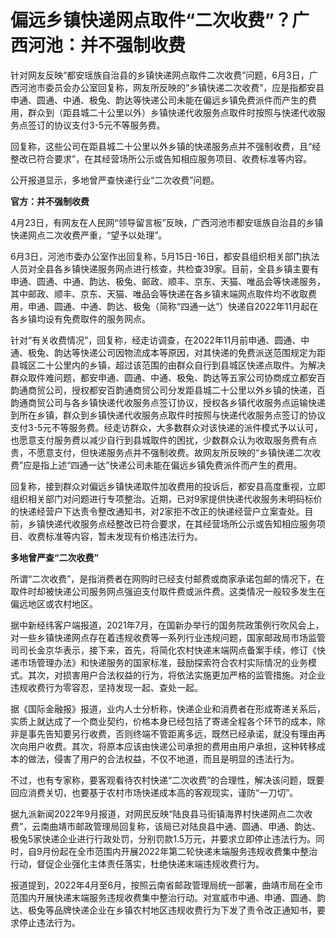 

# 偏远乡镇快递网点取件“二次收费”？广西河池：并不强制收费

针对网友反映“都安瑶族自治县的乡镇快递网点取件二次收费”问题，6月3日，广西河池市委员会办公室回复称，网友所反映的“乡镇快递二次收费”，应是指都安县申通、圆通、中通、极兔、韵达等快递公司未能在偏远乡镇免费派件而产生的费用，群众到（距县城二十公里以外）乡镇快递代收服务点取件时按照与快递代收服务点签订的协议支付3-5元不等服务费。

回复称，这些公司在距县城二十公里以外乡镇的快递服务点并不强制收费，且“经整改已符合要求”，在其经营场所公示或告知相应服务项目、收费标准等内容。

公开报道显示，多地曾严查快递行业“二次收费”问题。

**官方：并不强制收费**

4月23日，有网友在人民网“领导留言板”反映，广西河池市都安瑶族自治县的乡镇快递网点二次收费严重，“望予以处理”。

6月3日，河池市委办公室作出回复称，5月15日-16日，都安县组织相关部门执法人员对全县各乡镇快递服务网点进行核查，共检查39家。目前，全县乡镇主要有申通、圆通、中通、韵达、极兔、邮政、顺丰、京东、天猫、唯品会等快递服务，其中邮政、顺丰、京东、天猫、唯品会等快递在各乡镇末端网点取件均不收取费用，申通、圆通、中通、韵达、极兔（简称“四通一达”）快递自2022年11月起在各乡镇均设有免费取件的服务网点。

针对“有关收费情况”，回复称，经走访调查，在2022年11月前申通、圆通、中通、极兔、韵达等快递公司因物流成本等原因，对其快递的免费派送范围规定为距县城区二十公里内的乡镇，超过该范围的由群众自行到县城区快递点取件。为解决群众取件难问题，都安申通、圆通、中通、极兔、韵达等五家公司协商成立都安百韵通商贸公司，授权都安百韵通商贸公司分发距县城二十公里以外乡镇的快递，百韵通商贸公司与各乡镇快递代收服务点签订协议，授权各乡镇代收服务点运输快递到所在乡镇，群众到乡镇快递代收服务点取件时按照与快递代收服务点签订的协议支付3-5元不等服务费。经走访群众，大多数群众对该快递的派件模式予以认可，也愿意支付服务费以减少自行到县城取件的困扰，少数群众认为收取服务费有点贵，不愿意支付，但快递服务点并不强制收费。故网友所反映的“乡镇快递二次收费”应是指上述“四通一达”快递公司未能在偏远乡镇免费派件而产生的费用。

回复称，接到群众对偏远乡镇快递取件加收费用的投诉后，都安县高度重视，立即组织相关部门对问题进行专项整治。近期，已对9家提供快递代收服务未明码标价的快递经营户下达责令整改通知书，对2家拒不改正的快递经营户立案查处。目前，乡镇快递代收服务点经整改已符合要求，在其经营场所公示或告知相应服务项目、收费标准等内容，暂未发现有价格违法行为。

**多地曾严查“二次收费”**

所谓“二次收费”，是指消费者在网购时已经支付邮费或商家承诺包邮的情况下，在取件时却被快递公司服务网点强迫支付取件费或派件费。这类情况一般较多发生在偏远地区或农村地区。

据中新经纬客户端报道，2021年7月，在国新办举行的国务院政策例行吹风会上，对一些乡镇快递网点存在着违规收费等一系列行业违规问题，国家邮政局市场监管司司长金京华表示，接下来，首先，将简化农村快递末端网点备案手续，修订《快递市场管理办法》和快递服务的国家标准，鼓励探索符合农村实际情况的业务模式。其次，对损害用户合法权益的行为，将依法实施更加严格的监管措施。对企业违规收费行为零容忍，坚持发现一起、查处一起。

据《国际金融报》报道，业内人士分析称，快递企业和消费者在形成寄递关系后，实质上就达成了一个商业契约，价格本身已经包括了寄递全程各个环节的成本，除非是事先告知要另行收费，否则终端不管距离多远，既然已经承诺，就没有理由再次向用户收费。其次，将原本应该由快递公司承担的费用由用户承担，这种转移成本的做法，侵害了用户的合法权益，不仅不地道，而且是明显的违法行为。

不过，也有专家称，要客观看待农村快递“二次收费”的合理性，解决该问题，既要回应消费关切，也要基于农村市场快递成本高的客观现实，谨防“一刀切”。

据九派新闻2022年9月报道，对网民反映“陆良县马街镇海界村快递网点二次收费”，云南曲靖市邮政管理局回复称，该局已对陆良县中通、圆通、申通、韵达、极兔5家快递企业进行行政处罚，分别罚款1.5万元，并要求立即停止违法行为。同时，自9月份起在全市范围内开展2022年第二轮快递末端服务违规收费集中整治行动，督促企业强化主体责任落实，杜绝快递末端违规收费行为。

报道提到，2022年4月至6月，按照云南省邮政管理局统一部署，曲靖市局在全市范围内开展快递末端服务违规收费集中整治行动。对宣威市中通、申通、圆通、韵达、极兔等品牌快递企业在乡镇农村地区违规收费行为下发了责令改正通知书，要求停止违法行为。

